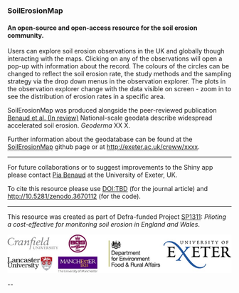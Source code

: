 ### SoilErosionMap
#### An open-source and open-access resource for the soil erosion community.

Users can explore soil erosion observations in the UK and globally though interacting with the maps. Clicking on any of the observations will open a pop-up with information about the record. The colours of the circles can be changed to reflect the soil erosion rate, the study methods and the sampling strategy via the drop down menus in the observation explorer. The plots in the observation explorer change with the data visible on screen - zoom in to see the distribution of erosion rates in a specific area.

SoilErosionMap was produced alongside the peer-reviewed publication [Benaud et al. (In review)] National-scale geodata describe widespread accelerated soil erosion. *Geoderma* XX X. 

Further information about the geodatabase can be found at the [SoilErosionMap] github page or at <http://exeter.ac.uk/creww/xxxx>.

---

For future collaborations or to suggest improvements to the Shiny app please contact [Pia Benaud] at the University of Exeter, UK. 

To cite this resource please use <DOI:TBD> (for the journal article) and <http://10.5281/zenodo.3670112> (for the code). 

--- 
This resource was created as part of Defra-funded Project [SP1311]: *Piloting a cost-effective for monitoring soil erosion in England and Wales*. 

![alt text][logos]

--

[SoilErosionMap]: https://github.com/piabenaud/SoilErosionMap
[Benaud et al. (In review)]: DOI
[Pia Benaud]: http://geography.exeter.ac.uk/staff/index.php?web_id=Pia_Benaud
[SP1311]: http://randd.defra.gov.uk/Default.aspx?Module=More&Location=None&ProjectID=18369
[logos]: logos.jpg
